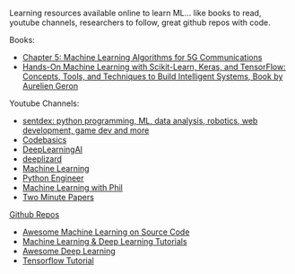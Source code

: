 Learning resources available online to learn ML... like books to read, youtube channels, researchers to follow, great github repos with code.


Books:

<ul> 
  <li><a href="https://www.intel.com/content/dam/www/public/us/en/documents/reports/ai-and-5g-report.pdf">Chapter 5: Machine Learning Algorithms for 5G Communications</a></li>
  <li><a href="https://www.oreilly.com/library/view/hands-on-machine-learning/9781492032632/">Hands-On Machine Learning with Scikit-Learn, Keras, and TensorFlow: Concepts, Tools, and Techniques to Build Intelligent Systems, Book by Aurelien Geron</a></li>
</ul>

Youtube Channels: 

<ul>
  <li><a href="https://www.youtube.com/channel/UCfzlCWGWYyIQ0aLC5w48gBQ">sentdex: python programming, ML, data analysis, robotics, web development, game dev and more </a></li>
  <li> <a href="https://www.youtube.com/channel/UCh9nVJoWXmFb7sLApWGcLPQ"> Codebasics</li>
  <li> <a href="https://www.youtube.com/channel/UCcIXc5mJsHVYTZR1maL5l9w"> DeepLearningAI</li>
  <li> <a href="https://www.youtube.com/channel/UC4UJ26WkceqONNF5S26OiVw"> deeplizard</li>   
  <li> <a href="https://www.youtube.com/channel/UCP1WIR3Q01S7wo0vxhTp7rg"> Machine Learning</li> 
  <li> <a href="https://www.youtube.com/channel/UCbXgNpp0jedKWcQiULLbDTA"> Python Engineer</li> 
  <li> <a href="https://www.youtube.com/channel/UC58v9cLitc8VaCjrcKyAbrw"> Machine Learning with Phil</li> 
  <li> <a href="https://www.youtube.com/channel/UCbfYPyITQ-7l4upoX8nvctg"> Two Minute Papers </li>         
</ul>

Github Repos
<ul> 
                      <li><a href="https://github.com/src-d/awesome-machine-learning-on-source-code">Awesome Machine Learning on Source Code</a> 
                    </li>
   <li><a href="https://github.com/ujjwalkarn/Machine-Learning-Tutorials">Machine Learning & Deep Learning Tutorials</a> 
                    </li>
   <li><a href="https://github.com/ChristosChristofidis/awesome-deep-learning">Awesome Deep Learning</a> 
                    </li>
  
  <li><a href="https://github.com/nlintz/TensorFlow-Tutorials">Tensorflow Tutorial</a> 
                    </li>
</ul>

